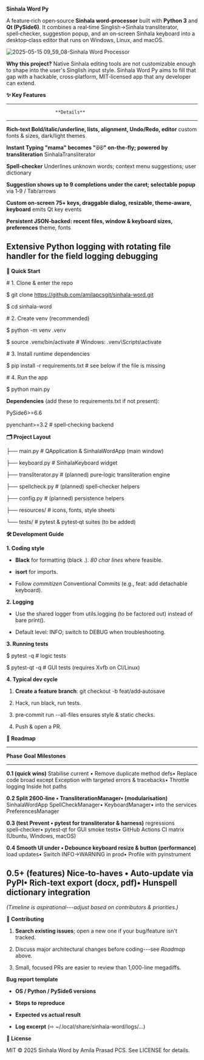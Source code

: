 **Sinhala Word Py**

A feature‑rich open‑source **Sinhala word‑processor** built with
**Python 3** and **Qt (PySide6)**. It combines a real‑time
Singlish→Sinhala transliterator, spell‑checker, suggestion popup, and an
on‑screen Sinhala keyboard into a desktop‑class editor that runs on
Windows, Linux, and macOS.

![2025-05-15 09_59_08-Sinhala Word Processor](https://github.com/user-attachments/assets/ade6a12b-c127-45bb-aa83-137c6eefb814)

**Why this project?** Native Sinhala editing tools are not customizable
enough to shape into the user's Singlish input style. Sinhala Word Py
aims to fill that gap with a hackable, cross‑platform, MIT‑licensed app
that any developer can extend.

**✨ Key Features**

  -------------------------------------------------------------------------
                      **Details**
  ------------------- -----------------------------------------------------
  **Rich‑text         Bold/italic/underline, lists, alignment, Undo/Redo,
  editor**            custom fonts & sizes, dark/light themes

  **Instant           Typing \"mama\" becomes \"මම\" on‑the‑fly; powered by
  transliteration**   SinhalaTransliterator

  **Spell‑checker**   Underlines unknown words; context menu suggestions;
                      user dictionary

  **Suggestion        shows up to 9 completions under the caret; selectable
  popup**             via 1‑9 / Tab/arrows

  **Custom on‑screen  75+ keys, draggable dialog, resizable, theme‑aware,
  keyboard**          emits Qt key events

  **Persistent        JSON‑backed: recent files, window & keyboard sizes,
  preferences**       theme, fonts

  **Extensive         Python logging with rotating file handler for the field
  logging**           debugging
  -------------------------------------------------------------------------

**🚀 Quick Start**

\# 1. Clone & enter the repo

\$ git clone https://github.com/amilapcsgit/sinhala-word.git

\$ cd sinhala-word

\# 2. Create venv (recommended)

\$ python -m venv .venv

\$ source .venv/bin/activate \# Windows: .venv\\Scripts\\activate

\# 3. Install runtime dependencies

\$ pip install -r requirements.txt \# see below if the file is missing

\# 4. Run the app

\$ python main.py

**Dependencies** (add these to requirements.txt if not present):

PySide6\>=6.6

pyenchant\>=3.2 \# spell‑checking backend

**🗂️ Project Layout**

├── main.py \# QApplication & SinhalaWordApp (main window)

├── keyboard.py \# SinhalaKeyboard widget

├── transliterator.py \# (planned) pure‑logic transliteration engine

├── spellcheck.py \# (planned) spell‑checker helpers

├── config.py \# (planned) persistence helpers

├── resources/ \# icons, fonts, style sheets

└── tests/ \# pytest & pytest‑qt suites (to be added)

**🛠️ Development Guide**

**1. Coding style**

-   **Black** for formatting (black .). *80 char lines* where feasible.

-   **isort** for imports.

-   Follow *commitizen* Conventional Commits (e.g., feat: add detachable
    keyboard).

**2. Logging**

-   Use the shared logger from utils.logging (to be factored out)
    instead of bare print().

-   Default level: INFO; switch to DEBUG when troubleshooting.

**3. Running tests**

\$ pytest -q \# logic tests

\$ pytest-qt -q \# GUI tests (requires Xvfb on CI/Linux)

**4. Typical dev cycle**

1.  **Create a feature branch**: git checkout -b feat/add‑autosave

2.  Hack, run black, run tests.

3.  pre‑commit run \--all-files ensures style & static checks.

4.  Push & open a PR.

**🧭 Roadmap**

  -------------------------------------------------------------------------------
  **Phase**            **Goal**          **Milestones**
  -------------------- ----------------- ----------------------------------------
  **0.1 (quick wins)** Stabilise current • Remove duplicate method defs• Replace
                       code              broad except Exception with targeted
                                         errors & tracebacks• Throttle logging
                                         Inside hot paths

  **0.2                Split 2600‑line   • TransliterationManager•
  (modularisation)**   SinhalaWordApp    SpellCheckManager• KeyboardManager•
                       into the services     PreferencesManager

  **0.3 (test          Prevent           • pytest for transliterator &
  harness)**           regressions       spell‑checker• pytest‑qt for GUI smoke
                                         tests• GitHub Actions CI matrix (Ubuntu,
                                         Windows, macOS)

  **0.4                Smooth UI under   • Debounce keyboard resize & button
  (performance)**      load              updates• Switch INFO→WARNING in prod•
                                         Profile with pyinstrument

  **0.5+ (features)**  Nice‑to‑haves     • Auto‑update via PyPI• Rich‑text export
                                         (docx, pdf)• Hunspell dictionary
                                         integration
  -------------------------------------------------------------------------------

*(Timeline is aspirational---adjust based on contributors &
priorities.)*

**🤝 Contributing**

1.  **Search existing issues**; open a new one if your bug/feature isn't
    tracked.

2.  Discuss major architectural changes before coding---see *Roadmap*
    above.

3.  Small, focused PRs are easier to review than 1,000-line megadiffs.

**Bug report template**

-   **OS / Python / PySide6 versions**

-   **Steps to reproduce**

-   **Expected vs actual result**

-   **Log excerpt** (⇨ \~/.local/share/sinhala-word/logs/...)

**📄 License**

MIT © 2025 Sinhala Word by Amila Prasad PCS. See LICENSE for details.
